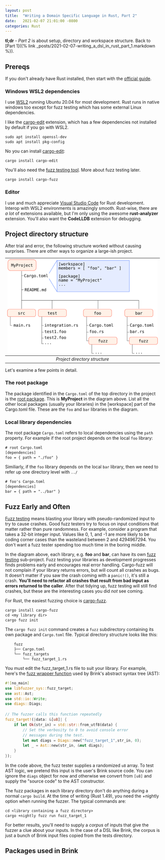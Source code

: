 ```yaml
---
layout: post
title:  "Writing a Domain Specific Language in Rust, Part 2"
date:   2021-02-07 21:01:00 -0800
categories: Rust
---
```


**tl;dr** - _Part 2_ is about setup, directory and workspace structure.  Back to [Part 1]({% link _posts/2021-02-07-writing_a_dsl_in_rust_part_1.markdown %}).

## Prereqs

If you don't already have Rust installed, then start with the [official guide](https://www.rust-lang.org/learn/get-started).

### Windows WSL2 dependencies

I use [WSL2](https://docs.microsoft.com/en-us/windows/wsl/install-win10) running Ubuntu 20.04 for most development.  Rust runs in native windows too except for fuzz testing which has some external Linux dependencies.

I like the [cargo-edit](https://crates.io/crates/cargo-edit) extension, which has a few dependencies not installed by default if you go with WSL2.

    sudo apt install openssl-dev
    sudo apt install pkg-config

No you can install [cargo-edit](https://medium.com/r/?url=https%3A%2F%2Fcrates.io%2Fcrates%2Fcargo-edit):

    cargo install cargo-edit

You'll also need the [fuzz testing tool](https://github.com/rust-fuzz/cargo-fuzz).  More about fuzz testing later.

    cargo install cargo-fuzz

### Editor

I use and much appreciate [Visual Studio Code](https://code.visualstudio.com/) for Rust development.  Interop with WSL2 environments is amazingly smooth.  Rust-wise, there are _a lot_ of extensions available, but I'm only using the awesome **rust-analyzer** extension.  You'll also want the **CodeLLDB** extension for debugging.

## Project directory structure

After trial and error, the following structure worked without causing surprises.  There are other ways to organize a large-ish project.

| ![project directory structure diagram](/images/project_structure.svg) | 
|:--:| 
| *Project directory structure* |

Let's examine a few points in detail.

### The root package
The package identified in the `Cargo.toml` of the top directory in the project is the [root package](https://doc.rust-lang.org/cargo/reference/workspaces.html#root-package).  This is __MyProject__ in the diagram above.  List all the other local packages (usually your libraries) in the \[workspace\] part of the Cargo.toml file.  These are the `foo` and `bar` libraries in the diagram.

### Local library dependencies
The root package `Cargo.toml` refers to local dependencies using the `path` property.  For example if the root project depends on the local `foo` library:

    # root Cargo.toml
    [dependencies]
    foo = { path = "./foo" }

Similiarly, if the `foo` library depends on the local `bar` library, then we need to refer up one directory level with `../`

    # foo's Cargo.toml
    [dependencies]
    bar = { path = "../bar" }

## Fuzz Early and Often

[Fuzz testing](https://en.wikipedia.org/wiki/Fuzzing) means blasting your library with pseudo-randomized input to try to cause crashes.  Good fuzz testers try to focus on input conditions that matter rather than pure randomness.  For example, consider a program that takes a 32-bit integer input.  Values like 0, 1, and -1 are more likely to be coding corner cases than the wasteland between 2 and 4294967294.  You don't want a fuzz tester spending too much time in the boring middle.

In the diagram above, each library, e.g. __foo__ and __bar__, can have its own [fuzz testing](https://en.wikipedia.org/wiki/Fuzzing) sub-project.  Fuzz testing your libraries as development progresses finds problems early and encourages real error handling.  Cargo-fuzz will not complain if your library returns errors, but will count all crashes as bugs.  It doesn't matter if you saw the crash coming with a `panic!()`, it's still a crash.  __You'll need to refactor all crashes that result from bad input as errors returned to the caller__.  After that tidying up, fuzz testing will still find crashes, but these are the interesting cases you did _not_ see coming.

For Rust, the easiest fuzzing choice is [cargo-fuzz](https://github.com/rust-fuzz/cargo-fuzz).

    cargo install cargo-fuzz
    cd <my library dir>
    cargo fuzz init

The `cargo fuzz init` command creates a `fuzz` subdirectory containing its own package and `Cargo.toml` file.  Typical directory structure looks like this:

```
    fuzz
    ├── Cargo.toml
    └── fuzz_targets
        └── fuzz_target_1.rs
```

You must edit the fuzz_target_1.rs file to suit your library.  For example, here's the [fuzz wrapper function](https://github.com/steveking-gh/brink/blob/master/ast/fuzz/fuzz_targets/fuzz_target_1.rs) used by Brink's abstract syntax tree (AST):

```rust
#![no_main]
use libfuzzer_sys::fuzz_target;
use ast::Ast;
use std::io::Write;
use diags::Diags;

// The fuzzer calls this function repeatedly
fuzz_target!(|data: &[u8]| {
    if let Ok(str_in) = std::str::from_utf8(data) {
        // Set the verbosity to 0 to avoid console error
        // messages during the test.
        let mut diags = Diags::new("fuzz_target_1",str_in, 0);
        let _ = Ast::new(str_in, &mut diags);
    }
});
```

In the code above, the fuzz tester supplies a randomized `u8` array.  To test AST logic, we pretend this input is the user's Brink source code.  You can ignore the `diags` object for now and otherwise we convert from `[u8]` and supply the "source code" to the AST constructor.

The fuzz packages in each library directory don't do anything during a normal `cargo build`.  At the time of writing (Rust 1.49), you need the +nightly option when running the fuzzer.  The typical commands are:

    cd <library containing a fuzz directory>
    cargo +nightly fuzz run fuzz_target_1

For better results, you'll need to supply a _corpus_ of inputs that give the fuzzer a clue about your inputs.  In the case of a DSL like Brink, the corpus is just a bunch of Brink input files copied from the tests directory.

## Packages used in Brink


